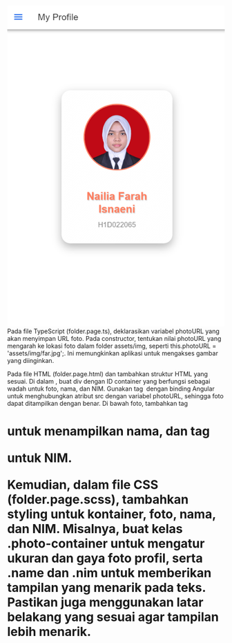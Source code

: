 ![Lampiran Tampilan](tampilan.png)
Pada file TypeScript (folder.page.ts), deklarasikan variabel photoURL yang akan menyimpan URL foto. Pada constructor, tentukan nilai photoURL yang mengarah ke lokasi foto dalam folder assets/img, seperti this.photoURL = 'assets/img/far.jpg';. Ini memungkinkan aplikasi untuk mengakses gambar yang diinginkan.

Pada file HTML (folder.page.html) dan tambahkan struktur HTML yang sesuai. Di dalam <ion-content>, buat div dengan ID container yang berfungsi sebagai wadah untuk foto, nama, dan NIM. Gunakan tag <img> dengan binding Angular untuk menghubungkan atribut src dengan variabel photoURL, sehingga foto dapat ditampilkan dengan benar. Di bawah foto, tambahkan tag <h1> untuk menampilkan nama, dan tag <p> untuk NIM.

Kemudian, dalam file CSS (folder.page.scss), tambahkan styling untuk kontainer, foto, nama, dan NIM. Misalnya, buat kelas .photo-container untuk mengatur ukuran dan gaya foto profil, serta .name dan .nim untuk memberikan tampilan yang menarik pada teks. Pastikan juga menggunakan latar belakang yang sesuai agar tampilan lebih menarik.
